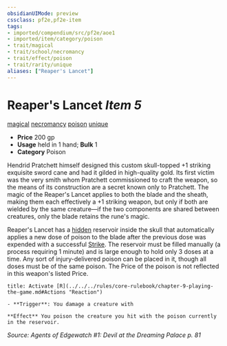 ```yaml
---
obsidianUIMode: preview
cssclass: pf2e,pf2e-item
tags:
- imported/compendium/src/pf2e/aoe1
- imported/item/category/poison
- trait/magical
- trait/school/necromancy
- trait/effect/poison
- trait/rarity/unique
aliases: ["Reaper's Lancet"]
---
```

# Reaper's Lancet *Item 5*  
[magical](magical.md)  [necromancy](necromancy.md)  [poison](rules/traits/poison.md)  [unique](unique.md)  

- **Price** 200 gp
- **Usage** held in 1 hand; **Bulk** 1
- **Category** Poison

Hendrid Pratchett himself designed this custom skull-topped +1 striking exquisite sword cane and had it gilded in high-quality gold. Its first victim was the very smith whom Pratchett commissioned to craft the weapon, so the means of its construction are a secret known only to Pratchett. The magic of the Reaper's Lancet applies to both the blade and the sheath, making them each effectively a +1 striking weapon, but only if both are wielded by the same creature—if the two components are shared between creatures, only the blade retains the rune's magic.

Reaper's Lancet has a [hidden](conditions.md#Hidden) reservoir inside the skull that automatically applies a new dose of poison to the blade after the previous dose was expended with a successful [Strike](strike.md). The reservoir must be filled manually (a process requiring 1 minute) and is large enough to hold only 3 doses at a time. Any sort of injury-delivered poison can be placed in it, though all doses must be of the same poison. The Price of the poison is not reflected in this weapon's listed Price.

```ad-embed-ability
title: Activate [R](../../../rules/core-rulebook/chapter-9-playing-the-game.md#Actions "Reaction")

- **Trigger**: You damage a creature with

**Effect** You poison the creature you hit with the poison currently in the reservoir.
```

*Source: Agents of Edgewatch #1: Devil at the Dreaming Palace p. 81*
